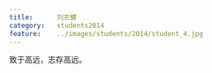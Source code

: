 ```yaml
---
title:		刘志健
category:	students2014
feature:	../images/students/2014/student_4.jpg
---
```

致于高远，志存高远。


